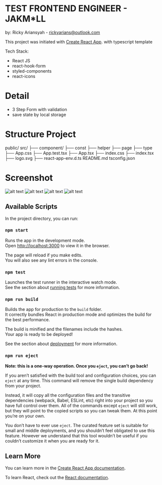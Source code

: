 
# TEST FRONTEND ENGINEER - JAKM*LL

by: Ricky Ariansyah - rickyarians@outlook.com


This project was initiated with [Create React App](https://github.com/facebook/create-react-app). with typescript template

Tech Stack:
- React JS
- react-hook-form
- styled-components
- react-icons


# Detail 

- 3 Step Form with validation
- save state by local storage

# Structure Project
public/
src/
├──  component/
├──  const
├──  helper
├──  page
├──  type
├──  App.css
├──  App.test.tsx
├──  App.tsx
├──  index.css
├──  index.tsx
├──  logo.svg
├──  react-app-env.d.ts
README.md
tsconfig.json

# Screenshot
![alt text](https://i.ibb.co/23jrJRH/page1-notvalid.png)
![alt text](https://i.ibb.co/ftJfrsQ/page1.png)
![alt text](https://i.ibb.co/HzwvTR5/page2.png)
![alt text](https://i.ibb.co/9sXbhJp/page3.png)

## Available Scripts

In the project directory, you can run:

### `npm start`

Runs the app in the development mode.\
Open [http://localhost:3000](http://localhost:3000) to view it in the browser.

The page will reload if you make edits.\
You will also see any lint errors in the console.

### `npm test`

Launches the test runner in the interactive watch mode.\
See the section about [running tests](https://facebook.github.io/create-react-app/docs/running-tests) for more information.

### `npm run build`

Builds the app for production to the `build` folder.\
It correctly bundles React in production mode and optimizes the build for the best performance.

The build is minified and the filenames include the hashes.\
Your app is ready to be deployed!

See the section about [deployment](https://facebook.github.io/create-react-app/docs/deployment) for more information.

### `npm run eject`

**Note: this is a one-way operation. Once you `eject`, you can’t go back!**

If you aren’t satisfied with the build tool and configuration choices, you can `eject` at any time. This command will remove the single build dependency from your project.

Instead, it will copy all the configuration files and the transitive dependencies (webpack, Babel, ESLint, etc) right into your project so you have full control over them. All of the commands except `eject` will still work, but they will point to the copied scripts so you can tweak them. At this point you’re on your own.

You don’t have to ever use `eject`. The curated feature set is suitable for small and middle deployments, and you shouldn’t feel obligated to use this feature. However we understand that this tool wouldn’t be useful if you couldn’t customize it when you are ready for it.

## Learn More

You can learn more in the [Create React App documentation](https://facebook.github.io/create-react-app/docs/getting-started).

To learn React, check out the [React documentation](https://reactjs.org/).
